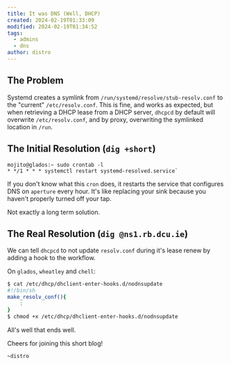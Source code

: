 ```yaml
---
title: It was DNS (Well, DHCP)
created: 2024-02-19T01:33:09
modified: 2024-02-19T01:34:52
tags:
  - admins
  - dns
author: distro
---
```


## The Problem

Systemd creates a symlink from `/run/systemd/resolve/stub-resolv.conf` to the "current" `/etc/resolv.conf`. This is fine, and works as expected, but when retrieving a DHCP lease from a DHCP server, `dhcpcd` by default will overwrite `/etc/resolv.conf`, and by proxy, overwriting the symlinked location in `/run`.

## The Initial Resolution (`dig +short`)

```
mojito@glados:~ sudo crontab -l
* */1 * * * systemctl restart systemd-resolved.service`
```

If you don't know what this `cron` does, it restarts the service that configures DNS on `aperture` every hour. It's like replacing your sink because you haven't properly turned off your tap.

Not exactly a long term solution.

## The Real Resolution (`dig @ns1.rb.dcu.ie`)

We can tell `dhcpcd` to not update `resolv.conf` during it's lease renew by adding a hook to the workflow.

On `glados`, `wheatley` and `chell`:

```bash
$ cat /etc/dhcp/dhclient-enter-hooks.d/nodnsupdate
#!/bin/sh
make_resolv_conf(){
	:
}
$ chmod +x /etc/dhcp/dhclient-enter-hooks.d/nodnsupdate
```

All's well that ends well.

Cheers for joining this short blog!

`~distro`

